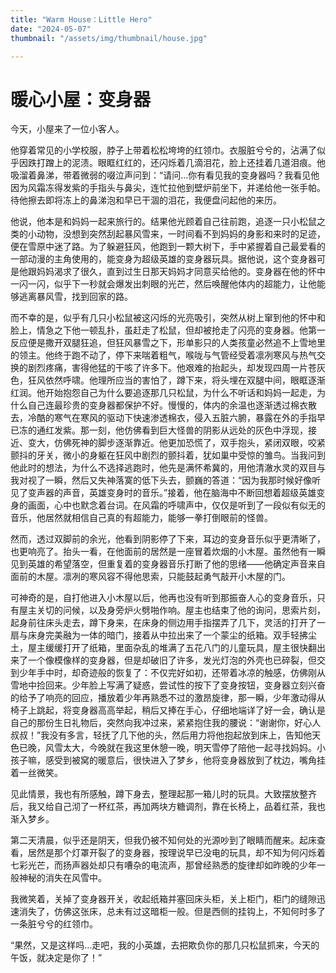 ```yaml
---
title: "Warm House：Little Hero"
date: "2024-05-07"
thumbnail: "/assets/img/thumbnail/house.jpg"

---
```


# 暖心小屋：变身器

今天，小屋来了一位小客人。

他穿着常见的小学校服，脖子上带着松松垮垮的红领巾。衣服脏兮兮的，沾满了似乎因跌打蹭上的泥渍。眼眶红红的，还闪烁着几滴泪花，脸上还挂着几道泪痕。他吸溜着鼻涕，带着微弱的啜泣声问到：“请问...你有看见我的变身器吗？我看见他因为风霜冻得发紫的手指头与鼻尖，连忙拉他到壁炉前坐下，并递给他一张手帕。待他擦去即将冻上的鼻涕泡和早已干涸的泪花，我便盘问起他的来历。

他说，他本是和妈妈一起来旅行的。结果他光顾着自己往前跑，追逐一只小松鼠之类的小动物，没想到突然刮起暴风雪来，一时间看不到妈妈的身影和来时的足迹，便在雪原中迷了路。为了躲避狂风，他跑到一颗大树下，手中紧握着自己最爱看的一部动漫的主角使用的，能变身为超级英雄的变身器玩具。据他说，这个变身器可是他跟妈妈渴求了很久，直到过生日那天妈妈才同意买给他的。变身器在他的怀中一闪一闪，似乎下一秒就会爆发出刺眼的光芒，然后唤醒他体内的超能力，让他能够逃离暴风雪，找到回家的路。

而不幸的是，似乎有几只小松鼠被这闪烁的光亮吸引，突然从树上窜到他的怀中和脸上，情急之下他一顿乱扑，虽赶走了松鼠，但却被抢走了闪亮的变身器。他第一反应便是撒开双腿狂追，但狂风暴雪之下，形单影只的人类孩童必然追不上雪地里的领主。他终于跑不动了，停下来喘着粗气，喉咙与气管经受着凛冽寒风与热气交换的剧烈疼痛，害得他猛的干咳了许多下。他艰难的抬起头，却发现四周一片苍灰色，狂风依然呼啸。他理所应当的害怕了，蹲下来，将头埋在双腿中间，眼眶逐渐红润。他开始抱怨自己为什么要追逐那几只松鼠，为什么不听话和妈妈一起走，为什么自己连最珍贵的变身器都保护不好。慢慢的，体内的余温也逐渐透过棉衣散去，冷酷的寒气在寒风的驱动下快速渗透棉衣，侵入五脏六腑，暴露在外的手指早已冻的通红发紫。那一刻，他仿佛看到巨大怪兽的阴影从远处的灰色中浮现，接近、变大，仿佛死神的脚步逐渐靠近。他更加恐慌了，双手抱头，紧闭双眼，咬紧颤抖的牙关，微小的身躯在狂风中剧烈的颤抖着，犹如巢中受惊的雏鸟。当我问到他此时的想法，为什么不选择逃跑时，他先是满怀希冀的，用他清澈水灵的双目与我对视了一瞬，然后又失神落寞的低下头去，颤巍的答道：“因为我那时候好像听见了变声器的声音，英雄变身时的音乐。”接着，他在脑海中不断回想着超级英雄变身的画面，心中也默念着台词。在风霜的呼啸声中，仅仅是听到了一段似有似无的音乐，他居然就相信自己真的有超能力，能够一拳打倒眼前的怪兽。

然而，透过双脚前的余光，他看到阴影停了下来，耳边的变身音乐似乎更清晰了，也更响亮了。抬头一看，在他面前的居然是一座冒着炊烟的小木屋。虽然他有一瞬见到英雄的希望落空，但重复着的变身器音乐打断了他的思绪——他确定声音来自面前的木屋。凛冽的寒风容不得他思索，只能鼓起勇气敲开小木屋的门。

可神奇的是，自打他进入小木屋以后，他再也没有听到那振奋人心的变身音乐，只有屋主关切的问候，以及身旁炉火劈啪作响。屋主也结束了他的询问，思索片刻，起身前往床头走去，蹲下身来，在床身的侧边用手指摆弄了几下，灵活的打开了一扇与床身完美融为一体的暗门，接着从中拉出来了一个蒙尘的纸箱。双手轻拂尘土，屋主缓缓打开了纸箱，里面杂乱的堆满了五花八门的儿童玩具，屋主很快翻出来了一个像模像样的变身器，但是却破旧了许多，发光灯泡的外壳也已碎裂，但交到少年手中时，却奇迹般的恢复了：不仅完好如初，还带着冰凉的触感，仿佛刚从雪地中捡回来。少年脸上写满了疑惑，尝试性的按下了变身按钮，变身器立刻兴奋的给予了响亮的回应，播放着少年再熟悉不过的激昂旋律，那一瞬，少年激动得从椅子上跳起，将变身器高高举起，稍后又捧在手心，仔细地端详了好一会，确认是自己的那份生日礼物后，突然向我冲过来，紧紧抱住我的腰说：“谢谢你，好心人叔叔！”我没有多言，轻抚了几下他的头，然后用力将他抱起放到床上，告知他天色已晚，风雪太大，今晚就在我这里休憩一晚，明天雪停了陪他一起寻找妈妈。小孩子嘛，感受到被窝的暖意后，很快进入了梦乡，他将变身器放到了枕边，嘴角挂着一丝微笑。

见此情景，我也有所感触，蹲下身去，整理起那一箱儿时的玩具。大致摆放整齐后，我又给自己沏了一杯红茶，再加两块方糖调剂，靠在长椅上，品着红茶，我也渐入梦乡。

第二天清晨，似乎还是阴天，但我仍被不知何处的光源吵到了眼睛而醒来。起床查看，居然是那个灯罩开裂了的变身器，按理说早已没电的玩具，却不知为何闪烁着七彩光芒，而扬声器处却只有嘈杂的电流声，那曾经熟悉的旋律却如昨晚的少年一般神秘的消失在风雪中。

我微笑着，关掉了变身器开关，收起纸箱并塞回床头柜，关上柜门，柜门的缝隙迅速消失了，仿佛这张床，总未有过这暗柜一般。但是西侧的挂钩上，不知何时多了一条脏兮兮的红领巾。

“果然，又是这样吗...走吧，我的小英雄，去把欺负你的那几只松鼠抓来，今天的午饭，就决定是你了！”
